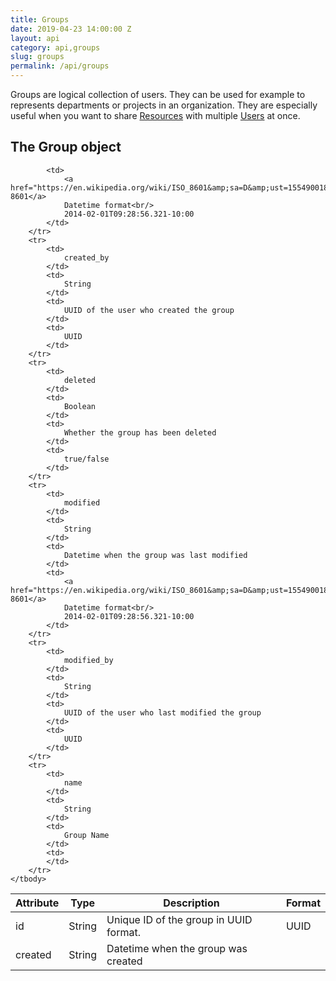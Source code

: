 ```yaml
---
title: Groups
date: 2019-04-23 14:00:00 Z
layout: api
category: api,groups
slug: groups
permalink: /api/groups
---
```


Groups are logical collection of users. They can be used for example to represents departments or projects in an organization. 
They are especially useful when you want to share [Resources](/api/resources) with multiple [Users](/api/users) at once.

## The Group object

<table class="table-parameters">
    <thead>
        <tr>
            <th>
                Attribute
            </th>
            <th>
                Type
            </th>
            <th>
                Description
            </th>
            <th>
                Format
            </th>
        </tr>
    </thead>
    <tbody>
        <tr>
            <td>
                id
            </td>
            <td>
                String
            </td>
            <td>
                Unique ID of the group in UUID format.
            </td>
            <td>
                UUID
            </td>
        </tr>
        <tr>
            <td>
                created
            </td>
            <td>
                String
            </td>
            <td>
                Datetime when the group was created
            </td>
           
            <td>
                <a href="https://en.wikipedia.org/wiki/ISO_8601&amp;sa=D&amp;ust=1554900189897000">ISO 8601</a>
                Datetime format<br/>
                2014-02-01T09:28:56.321-10:00
            </td>
        </tr>
        <tr>
            <td>
                created_by
            </td>
            <td>
                String
            </td>
            <td>
                UUID of the user who created the group
            </td>
            <td>
                UUID
            </td>
        </tr>
        <tr>
            <td>
                deleted
            </td>
            <td>
                Boolean
            </td>
            <td>
                Whether the group has been deleted
            </td>
            <td>
                true/false
            </td>
        </tr>
        <tr>
            <td>
                modified
            </td>
            <td>
                String
            </td>
            <td>
                Datetime when the group was last modified
            </td>
            <td>
                <a href="https://en.wikipedia.org/wiki/ISO_8601&amp;sa=D&amp;ust=1554900189897000">ISO 8601</a>
                Datetime format<br/>
                2014-02-01T09:28:56.321-10:00
            </td>
        </tr>
        <tr>
            <td>
                modified_by
            </td>
            <td>
                String
            </td>
            <td>
                UUID of the user who last modified the group
            </td>
            <td>
                UUID
            </td>
        </tr>
        <tr>
            <td>
                name
            </td>
            <td>
                String
            </td>
            <td>
                Group Name
            </td>
            <td>
            </td>
        </tr>
    </tbody>
</table>
